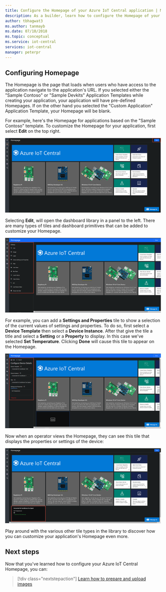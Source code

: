 ```yaml
---
title: Configure the Homepage of your Azure IoT Central application | Microsoft Docs
description: As a builder, learn how to configure the Homepage of your Azure IoT Central application.
author: tbhagwat3
ms.author: tanmayb
ms.date: 07/10/2018
ms.topic: conceptual
ms.service: iot-central
services: iot-central
manager: peterpr
---
```


## Configuring Homepage

The Homepage is the page that loads when users who have access to the application navigate to the application's URL. If you selected either the "Sample Contoso" or "Sample Devkits" Application Templates while creating your application, your application will have pre-defined Homepages. If on the other hand you selected the "Custom Application" Application Template, your Homepage will be blank.

For example, here's the Homepage for applications based on the "Sample Contoso" template. To customize the Homepage for your application, first select **Edit** on the top right. 

![Homepage for applications based on the "Sample Contoso" template](media/howto-configure-homepage/image1.png)

Selecting **Edit**, will open the dashboard library in a panel to the left. There are many types of tiles and dashboard primitives that can be added to customize your Homepage.

![Dashboard library](media/howto-configure-homepage/image2.png)

For example, you can add a **Settings and Properties** tile to show a selection of the current values of settings and properties. To do so, first select a **Device Template** then select a **Device Instance**. After that give the tile a title and select a **Setting** or a **Property** to display. In this case we've selected **Set Temperature**. Clicking **Done** will cause this tile to appear on the Homepage.

!["Configure Device Details" form with details for settings and properties](media/howto-configure-homepage/image3.png)

Now when an operator views the Homepage, they can see this tile that displays the properties or settings of the device:

!["Dashboard" tab with displayed settings and properties for the tile](media/howto-configure-homepage/image4.png)

Play around with the various other tile types in the library to discover how you can customize your application's Homepage even more.

## Next steps

Now that you've learned how to configure your Azure IoT Central Homepage, you can:

> [!div class="nextstepaction"]
> [Learn how to prepare and upload images](howto-prepare-images.md)
